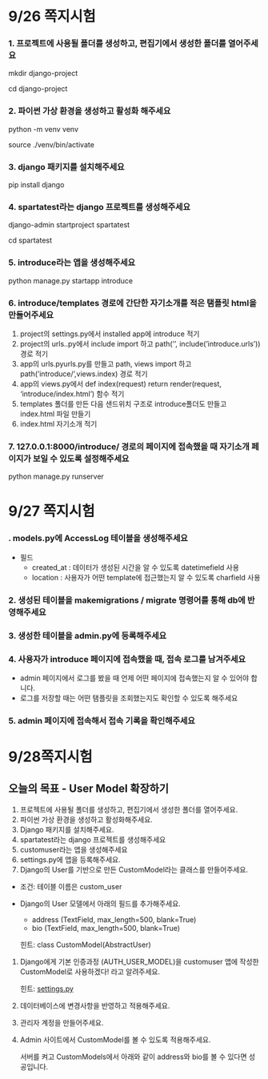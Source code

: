 # 9/26 쪽지시험
### 1. 프로젝트에 사용될 폴더를 생성하고, 편집기에서 생성한 폴더를 열어주세요

mkdir django-project

cd django-project

### 2. 파이썬 가상 환경을 생성하고 활성화 해주세요

python -m venv venv

source ./venv/bin/activate

### 3. django 패키지를 설치해주세요

pip install django

### 4. spartatest라는 django 프로젝트를 생성해주세요

django-admin startproject spartatest

cd spartatest

### 5. introduce라는 앱을 생성해주세요

python manage.py startapp introduce

### 6. introduce/templates 경로에 간단한 자기소개를 적은 탬플릿 html을 만들어주세요

1. project의 settings.py에서 installed app에 introduce 적기
2. project의 urls..py에서 include import 하고 path(’’, include(’introduce.urls’)) 경로 적기
3. app의 urls.pyurls.py를 만들고 path, views import 하고 path(’introduce/’,views.index) 경로 적기
4. app의 views.py에서 def index(request) return render(request, ‘introduce/index.html’) 함수 적기
5. templates 폴더를 만든 다음 샌드위치 구조로 introduce폴더도 만들고 index.html 파일 만들기
6. index.html 자기소개 적기

### 7. 127.0.0.1:8000/introduce/ 경로의 페이지에 접속했을 때 자기소개 페이지가 보일 수 있도록 설정해주세요

python manage.py runserver

# 9/27 쪽지시험
### . models.py에 AccessLog 테이블을 생성해주세요

- 필드
    - created_at : 데이터가 생성된 시간을 알 수 있도록 datetimefield 사용
    - location : 사용자가 어떤 template에 접근했는지 알 수 있도록 charfield 사용

### 2. 생성된 테이블을 makemigrations / migrate 명령어를 통해 db에 반영해주세요

### 3. 생성한 테이블을 admin.py에 등록해주세요

### 4. 사용자가 introduce 페이지에 접속했을 때, 접속 로그를 남겨주세요

- admin 페이지에서 로그를 봤을 때 언제 어떤 페이지에 접속했는지 알 수 있어야 합니다.
- 로그를 저장할 때는 어떤 탬플릿을 조회했는지도 확인할 수 있도록 해주세요

### 5. admin 페이지에 접속해서 접속 기록을 확인해주세요

# 9/28쪽지시험
## 오늘의 목표 - User Model 확장하기

1. 프로젝트에 사용될 폴더를 생성하고, 편집기에서 생성한 폴더를 열어주세요.
2. 파이썬 가상 환경을 생성하고 활성화해주세요.
3. Django 패키지를 설치해주세요.
4. spartatest라는 django 프로젝트를 생성해주세요
5. customuser라는 앱을 생성해주세요
6. settings.py에 앱을 등록해주세요.
7. Django의 User를 기반으로 만든 CustomModel라는 클래스를 만들어주세요.
- 조건: 테이블 이름은 custom_user
- Django의 User 모델에서 아래의 필드를 추가해주세요.
    - address (TextField, max_length=500, blank=True)
    - bio (TextField, max_length=500, blank=True)
    
    힌트: class CustomModel(AbstractUser)
    
1. Django에게 기본 인증과정 (AUTH_USER_MODEL)을 customuser 앱에 작성한 CustomModel로 사용하겠다! 라고 알려주세요.
    
    힌트: [settings.py](http://settings.py/)
    
2. 데이터베이스에 변경사항을 반영하고 적용해주세요.
3. 관리자 계정을 만들어주세요.
4. Admin 사이트에서 CustomModel를 볼 수 있도록 적용해주세요.
    
    서버를 켜고 CustomModels에서 아래와 같이 address와 bio를 볼 수 있다면 성공입니다.
